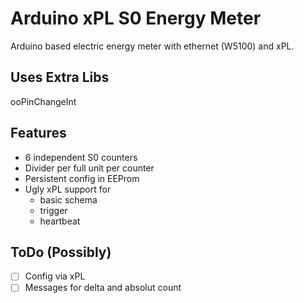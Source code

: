 Arduino xPL S0 Energy Meter
=

Arduino based electric energy meter with ethernet (W5100) and xPL.

Uses Extra Libs
-

ooPinChangeInt

Features
-

* 6 independent S0 counters
* Divider per full unit per counter
* Persistent config in EEProm
* Ugly xPL support for
	* basic schema 
	* trigger
	* heartbeat

ToDo (Possibly)
-

- [ ] Config via xPL
- [ ] Messages for delta and absolut count
